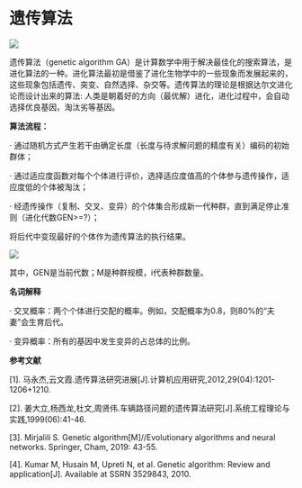 # 遗传算法



![](https://i.loli.net/2021/04/25/akfwQLHzNrI9Buy.png)

遗传算法（genetic algorithm GA）是计算数学中用于解决最佳化的搜索算法，是进化算法的一种。进化算法最初是借鉴了进化生物学中的一些现象而发展起来的，这些现象包括遗传、突变、自然选择、杂交等。遗传算法的理论是根据达尔文进化论而设计出来的算法: 人类是朝着好的方向（最优解）进化，进化过程中，会自动选择优良基因，淘汰劣等基因。

 **算法流程：**

· 通过随机方式产生若干由确定长度（长度与待求解问题的精度有关）编码的初始群体；

· 通过适应度函数对每个个体进行评价，选择适应度值高的个体参与遗传操作，适应度低的个体被淘汰；

· 经遗传操作（复制、交叉、变异）的个体集合形成新一代种群，直到满足停止准则（进化代数GEN>=?）；

将后代中变现最好的个体作为遗传算法的执行结果。

![](https://i.loli.net/2021/04/25/rEynpWxTG3cl8o4.png)

其中，GEN是当前代数；M是种群规模，i代表种群数量。

**名词解释**

· 交叉概率：两个个体进行交配的概率。例如，交配概率为0.8，则80%的“夫妻”会生育后代。

· 变异概率：所有的基因中发生变异的占总体的比例。

**参考文献**

[1].  马永杰,云文霞.遗传算法研究进展[J].计算机应用研究,2012,29(04):1201-1206+1210.

[2].  姜大立,杨西龙,杜文,周贤伟.车辆路径问题的遗传算法研究[J].系统工程理论与实践,1999(06):41-46.

[3].  Mirjalili S. Genetic algorithm[M]//Evolutionary algorithms and neural networks. Springer, Cham, 2019: 43-55.

[4].   Kumar M, Husain M, Upreti N, et al. Genetic algorithm: Review and application[J]. Available at SSRN 3529843, 2010.